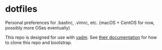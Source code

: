 # dotfiles

Personal preferences for .bashrc, .vimrc, etc. (macOS + CentOS for now, possibly more OSes eventually)

This repo is designed for use with [yadm](https://yadm.io/). See [their documentation](https://yadm.io/docs/getting_started) for how to clone this repo and bootstrap.
